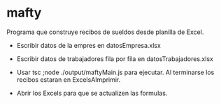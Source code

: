 # mafty

Programa que construye recibos de sueldos desde planilla de Excel.

-   Escribir datos de la empres en datosEmpresa.xlsx

-   Escribir datos de trabajadores fila por fila en datosTrabajadores.xlsx

-   Usar tsc ;node ./output/maftyMain.js para ejecutar. Al terminarse los recibos estaran en ExcelsAImprimir.

-   Abrir los Excels para que se actualizen las formulas.
